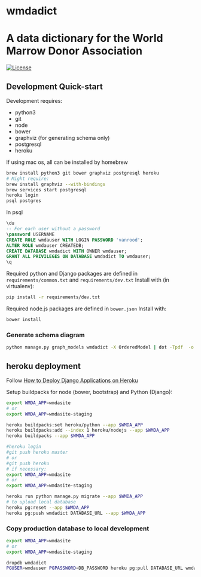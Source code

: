 # wmdadict
# A data dictionary for the World Marrow Donor Association
[![License](https://img.shields.io/badge/License-BSD%203--Clause-blue.svg)](https://opensource.org/licenses/BSD-3-Clause)

## Development Quick-start
Development requires:
* python3
* git
* node
* bower
* graphviz (for generating schema only)
* postgresql
* heroku

If using mac os, all can be installed by homebrew
```bash
brew install python3 git bower graphviz postgresql heroku
# Might require:
brew install graphviz --with-bindings
brew services start postgresql
heroku login
psql postgres
```

In psql
```sql
\du
-- For each user without a password
\password USERNAME
CREATE ROLE wmdauser WITH LOGIN PASSWORD 'vanrood';
ALTER ROLE wmdauser CREATEDB;
CREATE DATABASE wmdadict WITH OWNER wmdauser;
GRANT ALL PRIVILEGES ON DATABASE wmdadict TO wmdauser;
\q
```

Required python and Django packages are defined in
`requirements/common.txt` and `requirements/dev.txt`
Install with (in virtualenv):
```bash
pip install -r requirements/dev.txt
```
Required node.js packages are defined in `bower.json`
Install with:
```bash
bower install
```

### Generate schema diagram
```bash
python manage.py graph_models wmdadict -X OrderedModel | dot -Tpdf  -o docs/wmdadict-schema.pdf
```

## heroku deployment

Follow [How to Deploy Django Applications on Heroku](https://simpleisbetterthancomplex.com/tutorial/2016/08/09/how-to-deploy-django-applications-on-heroku.html)

Setup buildpacks for node (bower, bootstrap) and Python (Django):

```bash
export WMDA_APP=wmdasite
# or
export WMDA_APP=wmdasite-staging

heroku buildpacks:set heroku/python --app $WMDA_APP
heroku buildpacks:add --index 1 heroku/nodejs --app $WMDA_APP
heroku buildpacks --app $WMDA_APP
```

```bash
#heroku login
#git push heroku master
# or
#git push heroku
# if necessary:
export WMDA_APP=wmdasite
# or
export WMDA_APP=wmdasite-staging

heroku run python manage.py migrate --app $WMDA_APP
# to upload local database
heroku pg:reset --app $WMDA_APP
heroku pg:push wmdadict DATABASE_URL --app $WMDA_APP
```

### Copy production database to local development

```bash
export WMDA_APP=wmdasite
# or
export WMDA_APP=wmdasite-staging

dropdb wmdadict
PGUSER=wmdauser PGPASSWORD=DB_PASSWORD heroku pg:pull DATABASE_URL wmdadict --app $WMDA_APP
```
